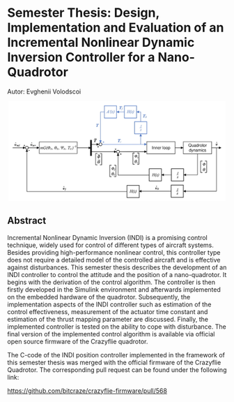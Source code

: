 # Semester Thesis: Design, Implementation and Evaluation of an Incremental Nonlinear Dynamic Inversion Controller for a Nano-Quadrotor

Autor: Evghenii Volodscoi

<p align="center">
	<img src="figs/indi_outer_mod_croped.jpg" width=500>
</p>

## Abstract 
Incremental Nonlinear Dynamic Inversion (INDI) is a promising control technique, widely used
for control of different types of aircraft systems. Besides providing high-performance nonlinear
control, this controller type does not require a detailed model of the controlled aircraft and is
effective against disturbances. This semester thesis describes the development of an INDI controller
to control the attitude and the position of a nano-quadrotor. It begins with the derivation
of the control algorithm. The controller is then firstly developed in the Simulink environment
and afterwards implemented on the embedded hardware of the quadrotor. Subsequently, the
implementation aspects of the INDI controller such as estimation of the control effectiveness,
measurement of the actuator time constant and estimation of the thrust mapping parameter
are discussed. Finally, the implemented controller is tested on the ability to cope with disturbance.
The final version of the implemented control algorithm is available via official open
source firmware of the Crazyflie quadrotor.

The C-code of the INDI position controller implemented in the framework of this semester thesis was merged with the official firmware of the Crazyflie Quadrotor. The corresponding pull request can be found under the following link: 

https://github.com/bitcraze/crazyflie-firmware/pull/568
